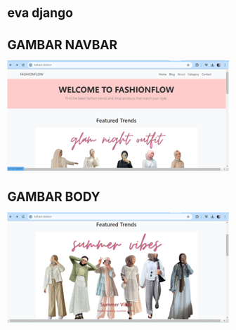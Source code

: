 # eva django 

# GAMBAR NAVBAR
![Gambar](https://github.com/evaaaanwarr/django-Eva/blob/main/ss%20web%20blog/navbar.png)

# GAMBAR BODY
![Gambar](https://github.com/evaaaanwarr/django-Eva/blob/main/ss%20web%20blog/fitur%20trend.png)

